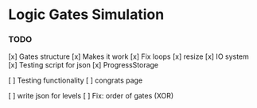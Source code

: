 # Logic Gates Simulation

### TODO

[x] Gates structure
[x] Makes it work
[x] Fix loops
[x] resize
[x] IO system
[x] Testing script for json
[x] ProgressStorage

[ ] Testing functionality
[ ] congrats page

[ ] write json for levels
[ ] Fix: order of gates (XOR) 
